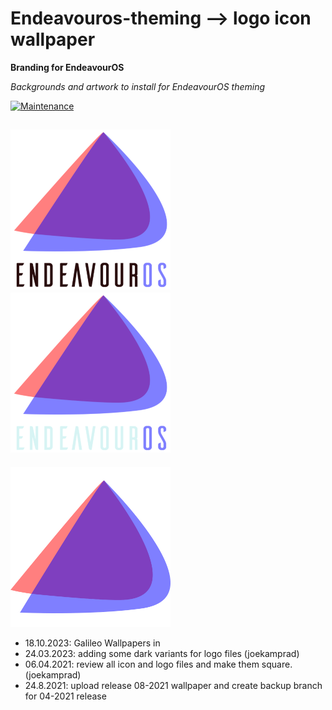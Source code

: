 # Endeavouros-theming --> logo icon wallpaper

**Branding for EndeavourOS**

*Backgrounds and artwork to install for EndeavourOS theming*

[![Maintenance](https://img.shields.io/maintenance/yes/2024.svg)]()

![EndeavourOS Logo](https://raw.githubusercontent.com/endeavouros-team/endeavouros-theming/master/endeavouros.png "EndeavourOS Logo") ![EndeavourOS dark Logo](https://raw.githubusercontent.com/endeavouros-team/endeavouros-theming/master/endeavouros-dark.png "EndeavourOS dark Logo")
---
![EndeavourOS Icon](https://raw.githubusercontent.com/endeavouros-team/endeavouros-theming/master/endeavouros-icon.png "EndeavourOS Icon")

* 18.10.2023: Galileo Wallpapers in 
* 24.03.2023: adding some dark variants for logo files (joekamprad)
* 06.04.2021: review all icon and logo files and make them square. (joekamprad)
* 24.8.2021: upload release 08-2021 wallpaper and create backup branch for 04-2021 release
